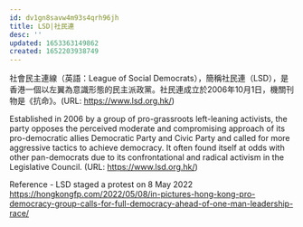 ```yaml
---
id: dv1gn8savw4m93s4qrh96jh
title: LSD|社民連
desc: ''
updated: 1653363149862
created: 1652203938749
---
```


社會民主連線（英語：League of Social Democrats），簡稱社民連（LSD），是香港一個以左翼為意識形態的民主派政黨。社民連成立於2006年10月1日，機關刊物是《抗命》。(URL: https://www.lsd.org.hk/)

Established in 2006 by a group of pro-grassroots left-leaning activists, the party opposes the perceived moderate and compromising approach of its pro-democratic allies Democratic Party and Civic Party and called for more aggressive tactics to achieve democracy. It often found itself at odds with other pan-democrats due to its confrontational and radical activism in the Legislative Council. (URL: https://www.lsd.org.hk/)

Reference - LSD staged a protest on 8 May 2022
https://hongkongfp.com/2022/05/08/in-pictures-hong-kong-pro-democracy-group-calls-for-full-democracy-ahead-of-one-man-leadership-race/